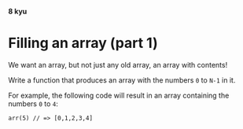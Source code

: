 **8 kyu**
# Filling an array (part 1)
We want an array, but not just any old array, an array with contents!

Write a function that produces an array with the numbers `0` to `N-1` in it.

For example, the following code will result in an array containing the numbers `0` to `4`:
```
arr(5) // => [0,1,2,3,4]
```

